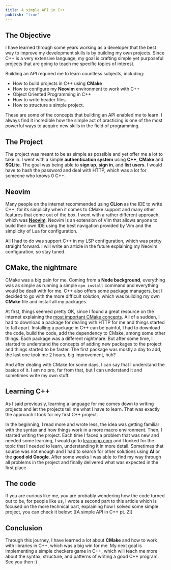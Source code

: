 ```yaml
---
title: A simple API in C++
publish: "true"
---
```

## The Objective

I have learned through some years working as a developer that the best way to improve my development skills is by building my own projects. Since C++ is a very extensive language, my goal is crafting simple yet purposeful projects that are going to teach me specific topics of interest. 

Building an API required me to learn countless subjects, including:
- How to build projects in C++ using **CMake**
- How to configure my **Neovim** environment to work with C++
- Object Oriented Programming in C++
- How to write header files.
- How to structure a simple project.

These are some of the concepts that building an API enabled me to learn. I always find it incredible how the simple act of practicing is one of the most powerful ways to acquire new skills in the field of programming.

## The Project

The project was meant to be as simple as possible and yet offer me a lot to take in. I went with a simple **authentication system** using **C++**, **CMake** and **SQLite**. The goal was being able to **sign up**, **sign in**, and **list users**. I would have to hash the password and deal with HTTP, which was a lot for someone who knows 0 C++.

## Neovim

Many people on the internet recommended using **CLion** as the IDE to write C++, for its simplicity when it comes to CMake support and many other features that come out of the box. I went with a rather different approach, which was **[Neovim](https://neovim.io/)**. Neovim is an extension of Vim that allows anyone to build their own IDE using the best navigation provided by Vim and the simplicity of Lua for configuration.

All I had to do was support C++ in my LSP configuration, which was pretty straight forward. I will write an article in the future explaining my Neovim configuration, so stay tuned.

## CMake, the nightmare

CMake was a big pain for me. Coming from a **Node background**, everything was as simple as running a simple `npm install` command and everything would be dealt with for me. C++ also offers some package managers, but I decided to go with the more difficult solution, which was building my own **CMake** file and install all my packages.

At first, things seemed pretty OK, since I found a great resource on the internet explaining the [most important CMake concepts](https://learnxinyminutes.com/docs/cmake/). All of a sudden, I had to download a package for dealing with HTTP for me and things started to fall apart. Installing a package in C++ can be painful, I had to download the code, build the code, add the dependency to CMake, among some other things. Each package was a different nightmare. But after some time, I started to understand the concepts of adding new packages to the project and things started to be faster. The first package was mostly a day to add, the last one took me 2 hours, big improvement, huh?

And after dealing with CMake for some days, I can say that I understand the basics of it. I am no pro, far from that, but I can understand it and sometimes write my own stuff.

## Learning C++

As I said previously, learning a language for me comes down to writing projects and let the projects tell me what I have to learn. That was exactly the approach I took for my first C++ project.

In the beginning, I read more and wrote less, the idea was getting familiar with the syntax and how things work in a more macro environment. Then, I started writing the project. Each time I faced a problem that was new and needed some learning, I would go to [learncpp.com](https://www.learncpp.com/) and I looked for the topic that I needed to learn, understanding it in more detail. Sometimes that source was not enough and I had to search for other solutions using **AI** or the **good old Google**. After some weeks I was able to find my way through all problems in the project and finally delivered what was expected in the first place.

## The code

If you are curious like me, you are probably wondering how the code turned out to be, for people like us, I wrote a second part to this article which is focused on the more technical part, explaining how I solved some simple project, you can check it below:
[[A simple API in C++ pt. 2]]

## Conclusion

Through this journey, I have learned a lot about **CMake** and how to work with libraries in C++, which was a big win for me. My next goal is implementing a simple checkers game in C++, which will teach me more about the syntax, structure, and patterns of writing a good C++ program. See you then :)